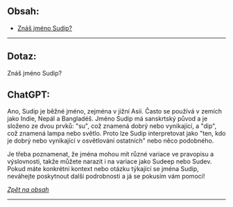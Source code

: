 ## Obsah:

- [Znáš jméno Sudip?](#dotaz)

---

## Dotaz:

Znáš jméno Sudip?

## ChatGPT:

Ano, Sudip je běžné jméno, zejména v jižní Asii. Často se používá v zemích jako Indie, Nepál a Bangladéš. Jméno Sudip má sanskrtský původ a je složeno ze dvou prvků: "su", což znamená dobrý nebo vynikající, a "dip", což znamená lampa nebo světlo. Proto lze Sudip interpretovat jako "ten, kdo je dobrý nebo vynikající v osvětlování ostatních" nebo něco podobného.

Je třeba poznamenat, že jména mohou mít různé variace ve pravopisu a výslovnosti, takže můžete narazit i na variace jako Sudeep nebo Sudev. Pokud máte konkrétní kontext nebo otázku týkající se jména Sudip, neváhejte poskytnout další podrobnosti a já se pokusím vám pomoci!

[*Zpět na obsah*](#obsah)

---